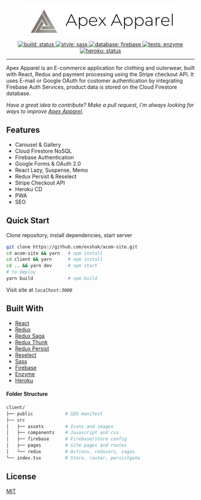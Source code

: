 <p align="center">
  <a href="https://apex-apparel.herokuapp.com">
    <img src="./client/src/assets/icons/logo-full.svg" alt="Apex Apparel" width="400" />
  </a>
</p>

<p align="center">
  <a href="https://github.com/exshak/acom-site">
    <img src="https://img.shields.io/badge/build-passing-success.svg" alt="build: status"/>
  </a>
  <a href="https://sass-lang.com">
    <img src="https://img.shields.io/badge/style-%F0%9F%92%85%20sass-orange.svg?colorB=daa357&colorA=db748e" alt="style: sass"/>
  </a>
  <a href="https://firebase.google.com">
    <img src="https://img.shields.io/badge/database-firebase-00bbcc.svg" alt="database: firebase"/>
  </a>
  <a href="https://airbnb.io/enzyme">
    <img src="https://img.shields.io/badge/tests-enzyme-00cc99.svg" alt="tests: enzyme"/>
  </a>
  <a href="https://apex-apparel.herokuapp.com">
    <img src="https://heroku-badge.herokuapp.com/?app=apex-apparel" alt="heroku: status"/>
  </a>
</p>

---

Apex Apparel is an E-commerce application for clothing and outerwear, built with React, Redux and payment processing using the Stripe checkout API. It uses E-mail or Google OAuth for customer authentication by integrating Firebase Auth Services, product data is stored on the Cloud Firestore database.

_Have a great idea to contribute? Make a pull request, I'm always looking for ways to improve [Apex Apparel](https://apex-apparel.herokuapp.com)._

## Features

- Carousel & Gallery
- Cloud Firestore NoSQL
- Firebase Authentication
- Google Forms & OAuth 2.0
- React Lazy, Suspense, Memo
- Redux Persist & Reselect
- Stripe Checkout API
- Heroku CD
- PWA
- SEO

## Quick Start

Clone repository, install dependencies, start server

```sh
git clone https://github.com/exshak/acom-site.git
cd acom-site && yarn   # npm install
cd client && yarn      # npm install
cd .. && yarn dev      # npm start
# to deploy
yarn build             # npm build
```

Visit site at _`localhost:3000`_

## Built With

- [React](https://reactjs.org)
- [Redux](https://redux.js.org)
- [Redux Saga](https://redux-saga.js.org)
- [Redux Thunk](https://github.com/reduxjs/redux-thunk)
- [Redux Persist](https://github.com/rt2zz/redux-persist)
- [Reselect](https://github.com/reduxjs/reselect)
- [Sass](https://sass-lang.com)
- [Firebase](https://firebase.google.com)
- [Enzyme](https://airbnb.io/enzyme)
- [Heroku](https://heroku.com)

#### Folder Structure

```sh
client/
├── public            # SEO manifest
├── src
│   ├── assets        # Icons and images
│   ├── components    # Javascript and css
│   ├── firebase      # Firebase/store config
│   ├── pages         # Site pages and routes
│   └── redux         # Actions, reducers, sagas
└── index.tsx         # Store, router, persistgate
```

## License

[MIT](./LICENSE)
